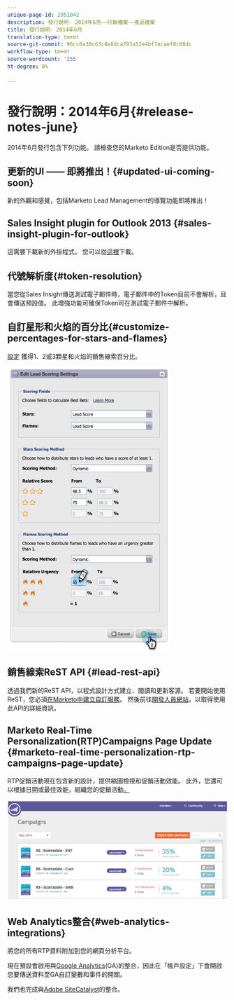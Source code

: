 ```yaml
---
unique-page-id: 2951042
description: 發行說明- 2014年6月——行銷檔案——產品檔案
title: 發行說明- 2014年6月
translation-type: tm+mt
source-git-commit: 96cc6a30c63c8e8dca793a52e4bf7ecaef8c08dc
workflow-type: tm+mt
source-wordcount: '255'
ht-degree: 0%

---
```



# 發行說明：2014年6月{#release-notes-june}

2014年6月發行包含下列功能。 請檢查您的Marketo Edition是否提供功能。

## 更新的UI —— 即將推出！{#updated-ui-coming-soon}

新的外觀和感覺，包括Marketo Lead Management的導覽功能即將推出！

## Sales Insight plugin for Outlook 2013 {#sales-insight-plugin-for-outlook}

這需要下載新的外掛程式。 您可以從[這裡](../../product-docs/marketo-sales-insight/msi-outlook-plugin/install-the-marketo-email-add-in-for-outlook-with-a-registration-code.md)下載。

## 代號解析度{#token-resolution}

當您從Sales Insight傳送測試電子郵件時，電子郵件中的Token目前不會解析，且會傳送預設值。 此增強功能可確保Token可在測試電子郵件中解析。

## 自訂星形和火焰的百分比{#customize-percentages-for-stars-and-flames}

[設定](../../product-docs/marketo-sales-insight/msi-for-salesforce/features/stars-and-flames/customize-stars-and-flames.md) 獲得1、2或3顆星和火焰的銷售線索百分比。

![](assets/image2014-9-22-13-3a50-3a31.png)

## 銷售線索ReST API {#lead-rest-api}

透過我們新的ReST API，以程式設計方式建立、閱讀和更新客源。 若要開始使用ReST，您必須[在Marketo中建立自訂服務](../../product-docs/administration/additional-integrations/create-a-custom-service-for-use-with-rest-api.md)。 然後前往[開發人員網站](http://developers.marketo.com/documentation/rest/)，以取得使用此API的詳細資訊。

## Marketo Real-Time Personalization(RTP)Campaigns Page Update {#marketo-real-time-personalization-rtp-campaigns-page-update}

RTP促銷活動現在包含新的設計，提供縮圖檢視和促銷活動效能。 此外，您還可以根據日期或最佳效能，組織您的促銷活動[。](../../product-docs/web-personalization/working-with-web-campaigns/sort-web-campaigns-by-latest-or-top-performing.md)

![](assets/image2014-9-22-13-3a50-3a57.png)

## Web Analytics整合{#web-analytics-integrations}

將您的所有RTP資料附加到您的網頁分析平台。

現在預設會啟用與[Google Analytics](../../product-docs/web-personalization/reporting-for-web-personalization/web-analytics-integrations/integrate-rtp-with-google-analytics.md)(GA)的整合，因此在「帳戶設定」下會開啟您要傳送資料至GA自訂變數和事件的開關。

我們也完成與[Adobe SiteCatalyst](../../product-docs/web-personalization/reporting-for-web-personalization/web-analytics-integrations/integrate-with-adobe-analytics.md)的整合。
